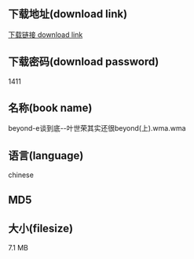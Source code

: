 ## 下载地址(download link)
[下载链接 download link](https://tutu365.netlify.app/?s=beyond-e%E8%B0%88%E5%88%B0%E5%BA%95--%E5%8F%B6%E4%B8%96%E8%8D%A3%E5%85%B6%E5%AE%9E%E8%BF%98%E5%BE%88beyond%28%E4%B8%8A%29.wma)

## 下载密码(download password)
1411

## 名称(book name)
beyond-e谈到底--叶世荣其实还很beyond(上).wma.wma

## 语言(language)
chinese

## MD5


## 大小(filesize)
7.1 MB
